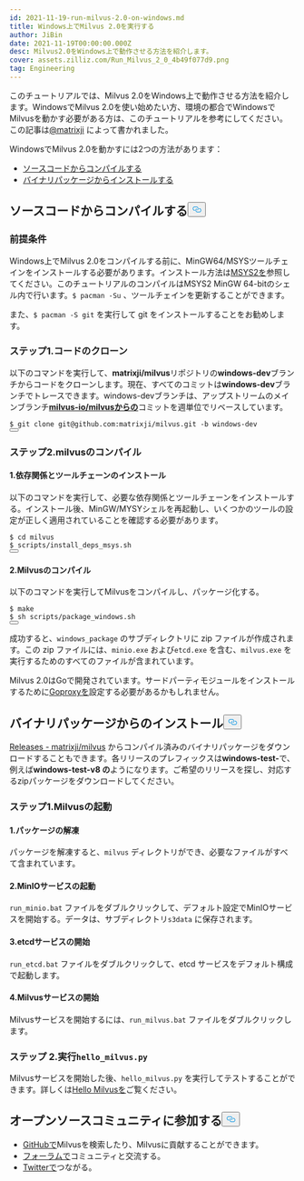 ```yaml
---
id: 2021-11-19-run-milvus-2.0-on-windows.md
title: Windows上でMilvus 2.0を実行する
author: JiBin
date: 2021-11-19T00:00:00.000Z
desc: Milvus2.0をWindows上で動作させる方法を紹介します。
cover: assets.zilliz.com/Run_Milvus_2_0_4b49f077d9.png
tag: Engineering
---
```

<p>このチュートリアルでは、Milvus 2.0をWindows上で動作させる方法を紹介します。WindowsでMilvus 2.0を使い始めたい方、環境の都合でWindowsでMilvusを動かす必要がある方は、このチュートリアルを参考にしてください。この記事は<a href="https://github.com/matrixji">@matrixji</a> によって書かれました。</p>
<p>WindowsでMilvus 2.0を動かすには2つの方法があります：</p>
<ul>
<li><a href="#Compile-from-source-code">ソースコードからコンパイルする</a></li>
<li><a href="#Install-from-the-binary-package">バイナリパッケージからインストールする</a></li>
</ul>
<h2 id="Compile-from-source-code" class="common-anchor-header">ソースコードからコンパイルする<button data-href="#Compile-from-source-code" class="anchor-icon" translate="no">
      <svg translate="no"
        aria-hidden="true"
        focusable="false"
        height="20"
        version="1.1"
        viewBox="0 0 16 16"
        width="16"
      >
        <path
          fill="#0092E4"
          fill-rule="evenodd"
          d="M4 9h1v1H4c-1.5 0-3-1.69-3-3.5S2.55 3 4 3h4c1.45 0 3 1.69 3 3.5 0 1.41-.91 2.72-2 3.25V8.59c.58-.45 1-1.27 1-2.09C10 5.22 8.98 4 8 4H4c-.98 0-2 1.22-2 2.5S3 9 4 9zm9-3h-1v1h1c1 0 2 1.22 2 2.5S13.98 12 13 12H9c-.98 0-2-1.22-2-2.5 0-.83.42-1.64 1-2.09V6.25c-1.09.53-2 1.84-2 3.25C6 11.31 7.55 13 9 13h4c1.45 0 3-1.69 3-3.5S14.5 6 13 6z"
        ></path>
      </svg>
    </button></h2><h3 id="Prerequisites" class="common-anchor-header">前提条件</h3><p>Windows上でMilvus 2.0をコンパイルする前に、MinGW64/MSYSツールチェインをインストールする必要があります。インストール方法は<a href="https://www.msys2.org/">MSYS2を</a>参照してください。このチュートリアルのコンパイルはMSYS2 MinGW 64-bitのシェル内で行います。<code translate="no">$ pacman -Su</code> 、ツールチェインを更新することができます。</p>
<p>また、<code translate="no">$ pacman -S git</code> を実行して git をインストールすることをお勧めします。</p>
<h3 id="Step-1-Clone-code" class="common-anchor-header">ステップ1.コードのクローン</h3><p>以下のコマンドを実行して、<strong>matrixji/milvus</strong>リポジトリの<strong>windows-dev</strong>ブランチからコードをクローンします。現在、すべてのコミットは<strong>windows-dev</strong>ブランチでトレースできます。windows-devブランチは、アップストリームのメインブランチ<a href="https://github.com/milvus-io/milvus"><strong>milvus-io/milvusからの</strong></a>コミットを週単位でリベースしています。</p>
<pre><code translate="no" class="language-python">$ git <span class="hljs-built_in">clone</span> git@github.com:matrixji/milvus.git -b windows-dev
<button class="copy-code-btn"></button></code></pre>
<h3 id="Step-2-Compile-Milvus" class="common-anchor-header">ステップ2.milvusのコンパイル</h3><h4 id="1-Install-dependencies-and-toolchain" class="common-anchor-header">1.依存関係とツールチェーンのインストール</h4><p>以下のコマンドを実行して、必要な依存関係とツールチェーンをインストールする。インストール後、MinGW/MYSYシェルを再起動し、いくつかのツールの設定が正しく適用されていることを確認する必要があります。</p>
<pre><code translate="no" class="language-python">$ <span class="hljs-built_in">cd</span> milvus
$ scripts/install_deps_msys.sh
<button class="copy-code-btn"></button></code></pre>
<h4 id="2-Compile-Milvus" class="common-anchor-header">2.Milvusのコンパイル</h4><p>以下のコマンドを実行してMilvusをコンパイルし、パッケージ化する。</p>
<pre><code translate="no" class="language-python">$ make
$ sh scripts/package_windows.sh
<button class="copy-code-btn"></button></code></pre>
<p>成功すると、<code translate="no">windows_package</code> のサブディレクトリに zip ファイルが作成されます。この zip ファイルには、<code translate="no">minio.exe</code> および<code translate="no">etcd.exe</code> を含む、<code translate="no">milvus.exe</code> を実行するためのすべてのファイルが含まれています。</p>
<div class="alert note">
Milvus 2.0はGoで開発されています。サードパーティモジュールをインストールするために<a href='https://goproxy.cn/'>Goproxyを</a>設定する必要があるかもしれません。</div>
<h2 id="Install-from-the-binary-package" class="common-anchor-header">バイナリパッケージからのインストール<button data-href="#Install-from-the-binary-package" class="anchor-icon" translate="no">
      <svg translate="no"
        aria-hidden="true"
        focusable="false"
        height="20"
        version="1.1"
        viewBox="0 0 16 16"
        width="16"
      >
        <path
          fill="#0092E4"
          fill-rule="evenodd"
          d="M4 9h1v1H4c-1.5 0-3-1.69-3-3.5S2.55 3 4 3h4c1.45 0 3 1.69 3 3.5 0 1.41-.91 2.72-2 3.25V8.59c.58-.45 1-1.27 1-2.09C10 5.22 8.98 4 8 4H4c-.98 0-2 1.22-2 2.5S3 9 4 9zm9-3h-1v1h1c1 0 2 1.22 2 2.5S13.98 12 13 12H9c-.98 0-2-1.22-2-2.5 0-.83.42-1.64 1-2.09V6.25c-1.09.53-2 1.84-2 3.25C6 11.31 7.55 13 9 13h4c1.45 0 3-1.69 3-3.5S14.5 6 13 6z"
        ></path>
      </svg>
    </button></h2><p><a href="https://github.com/matrixji/milvus/releases">Releases - matrixji/milvus</a> からコンパイル済みのバイナリパッケージをダウンロードすることもできます。各リリースのプレフィックスは<strong>windows-test-</strong>で、例えば<strong>windows-test-v8 の</strong>ようになります。ご希望のリリースを探し、対応するzipパッケージをダウンロードしてください。</p>
<h3 id="Step-1-Start-Milvus" class="common-anchor-header">ステップ1.Milvusの起動</h3><h4 id="1-Unzip-the-package" class="common-anchor-header">1.パッケージの解凍</h4><p>パッケージを解凍すると、<code translate="no">milvus</code> ディレクトリができ、必要なファイルがすべて含まれています。</p>
<h4 id="2-Start-a-MinIO-service" class="common-anchor-header">2.MinIOサービスの起動</h4><p><code translate="no">run_minio.bat</code> ファイルをダブルクリックして、デフォルト設定でMinIOサービスを開始する。データは、サブディレクトリ<code translate="no">s3data</code> に保存されます。</p>
<h4 id="3-Start-an-etcd-service" class="common-anchor-header">3.etcdサービスの開始</h4><p><code translate="no">run_etcd.bat</code> ファイルをダブルクリックして、etcd サービスをデフォルト構成で起動します。</p>
<h4 id="4-Start-Milvus-service" class="common-anchor-header">4.Milvusサービスの開始</h4><p>Milvusサービスを開始するには、<code translate="no">run_milvus.bat</code> ファイルをダブルクリックします。</p>
<h3 id="Step-2-Run-hellomilvuspy" class="common-anchor-header">ステップ 2.実行<code translate="no">hello_milvus.py</code></h3><p>Milvusサービスを開始した後、<code translate="no">hello_milvus.py</code> を実行してテストすることができます。詳しくは<a href="https://milvus.io/docs/v2.0.x/example_code.md">Hello Milvusを</a>ご覧ください。</p>
<h2 id="Engage-with-our-open-source-community" class="common-anchor-header">オープンソースコミュニティに参加する<button data-href="#Engage-with-our-open-source-community" class="anchor-icon" translate="no">
      <svg translate="no"
        aria-hidden="true"
        focusable="false"
        height="20"
        version="1.1"
        viewBox="0 0 16 16"
        width="16"
      >
        <path
          fill="#0092E4"
          fill-rule="evenodd"
          d="M4 9h1v1H4c-1.5 0-3-1.69-3-3.5S2.55 3 4 3h4c1.45 0 3 1.69 3 3.5 0 1.41-.91 2.72-2 3.25V8.59c.58-.45 1-1.27 1-2.09C10 5.22 8.98 4 8 4H4c-.98 0-2 1.22-2 2.5S3 9 4 9zm9-3h-1v1h1c1 0 2 1.22 2 2.5S13.98 12 13 12H9c-.98 0-2-1.22-2-2.5 0-.83.42-1.64 1-2.09V6.25c-1.09.53-2 1.84-2 3.25C6 11.31 7.55 13 9 13h4c1.45 0 3-1.69 3-3.5S14.5 6 13 6z"
        ></path>
      </svg>
    </button></h2><ul>
<li><a href="https://bit.ly/3khejQB">GitHubで</a>Milvusを検索したり、Milvusに貢献することができます。</li>
<li><a href="https://bit.ly/307HVsY">フォーラムで</a>コミュニティと交流する。</li>
<li><a href="https://bit.ly/3wn5aek">Twitterで</a>つながる。</li>
</ul>

